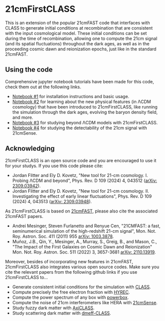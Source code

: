 # 21cmFirstCLASS
This is an extension of the popular 21cmFAST code that interfaces with CLASS to generate initial conditions at recombination that are consistent with the input cosmological model. These initial conditions can be set during the time of recombination, allowing one to compute the 21cm signal (and its spatial fluctuations) throughout the dark ages, as well as in the proceeding cosmic dawn and reionization epochs, just like in the standard 21cmFAST.

## Using the code
Comprehensive jupyter notebook tutorials have been made for this code, check them out at the following links.
* [Notebook #1](https://github.com/jordanflitter/21cmFirstCLASS/blob/main/Tutorial%20(Jupyter%20notebooks)/notebook_1.ipynb) for installation instructions and basic usage.
* [Notebook #2](https://github.com/jordanflitter/21cmFirstCLASS/blob/main/Tutorial%20(Jupyter%20notebooks)/notebook_2.ipynb) for learning about the new physical features (in &Lambda;CDM cosmology) that have been introduced to 21cmFirstCLASS, like running the simulation through the dark ages, evolving the baryon density field, and more.
* [Notebook #3](https://github.com/jordanflitter/21cmFirstCLASS/blob/main/Tutorial%20(Jupyter%20notebooks)/notebook_3.ipynb) for studying beyond &Lambda;CDM models with 21cmFirstCLASS.
* [Notebook #4](https://github.com/jordanflitter/21cmFirstCLASS/blob/main/Tutorial%20(Jupyter%20notebooks)/notebook_4.ipynb) for studying the detectability of the 21cm signal with 21cmSense.

## Acknowledging
21cmFirstCLASS is an open source code and you are encouraged to use it for your studys. If you use this code please cite:
* Jordan Flitter and Ely D. Kovetz, "New tool for 21-cm cosmology. I. Probing &Lambda;CDM and beyond", Phys. Rev. D 109 (2024) 4, 043512 ([arXiv: 2309.03942](https://arxiv.org/pdf/2309.03942)).
* Jordan Flitter and Ely D. Kovetz, "New tool for 21-cm cosmology. II. Investigating the effect of early linear fluctuations", Phys. Rev. D 109 (2024) 4, 043513 ([arXiv: 2309.03948](https://arxiv.org/pdf/2309.03948)).

As 21cmFirstCLASS is based on [21cmFAST](https://github.com/21cmfast/21cmFAST/tree/master), please also cite the associated 21cmFAST papers.
* Andrei Mesinger, Steven Furlanetto and Renyue Cen, "21CMFAST: a fast, seminumerical simulation of the high-redshift 21-cm signal", Mon. Not. Roy. Astron. Soc. 411 (2011) 955 [arXiv: 1003.3878](https://arxiv.org/pdf/1003.3878).
* Muñoz, J.B., Qin, Y., Mesinger, A., Murray, S., Greig, B., and Mason, C., "The Impact of the First Galaxies on Cosmic Dawn and Reionization" Mon. Not. Roy. Astron. Soc. 511 (2022) 3, 3657-3681 [arXiv: 2110.13919](https://arxiv.org/pdf/2110.13919).

Moreover, besides of incorporating new features in 21cmFAST, 21cmFirstCLASS also integrates various open source codes. Make sure you cite the relevant papers from the following github links if you use 21cmFirstCLASS to...
* Generate consistent initial conditions for the simulation with [CLASS](https://github.com/lesgourg/class_public).
* Compute precisely the free electron fraction with [HYREC](https://github.com/nanoomlee/HYREC-2).
* Compute the power spectrum of any box with [powerbox](https://github.com/steven-murray/powerbox).
* Compute the noise of 21cm interferometers like HERA with [21cmSense](https://github.com/rasg-affiliates/21cmSense).
* Study fuzzy dark matter with [AxiCLASS](https://github.com/PoulinV/AxiCLASS).
* Study scattering dark matter with [dmeff-CLASS](https://github.com/kboddy/class_public/tree/dmeff).
